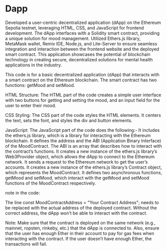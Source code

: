 # Dapp

Developed a user-centric decentralized application (dApp) on the Ethereum Sepolia testnet, leveraging HTML, CSS, and JavaScript for frontend development. The dApp interfaces with a Solidity smart contract, providing a unique solution for mood management. Utilized Ethers.js library, MetaMask wallet, Remix IDE, Node.js, and Lite-Server to ensure seamless integration and interaction between the frontend website and the deployed smart contract. This application showcases the potential of blockchain technology in creating secure, decentralized solutions for mental health applications in the industry.

This code is for a basic decentralized application (dApp) that interacts with a smart contract on the Ethereum blockchain. The smart contract has two functions: getMood and setMood.


HTML Structure: The HTML part of the code creates a simple user interface with two buttons for getting and setting the mood, and an input field for the user to enter their mood.


CSS Styling: The CSS part of the code styles the HTML elements. It centers the text, sets the font, and styles the div and button elements.


JavaScript: The JavaScript part of the code does the following:-
It includes the ethers.js library, which is a library for interacting with the Ethereum blockchain.
It defines the address and the ABI (Application Binary Interface) of the MoodContract. The ABI is an array that describes how to interact with the contract’s functions.
It creates a new instance of the ethers.js library’s Web3Provider object, which allows the dApp to connect to the Ethereum network.
It sends a request to the Ethereum network to get the user’s accounts.
It creates a new instance of the ethers.js library’s Contract object, which represents the MoodContract.
It defines two asynchronous functions, getMood and setMood, which interact with the getMood and setMood functions of the MoodContract respectively.



note in the code:

The line const MoodContractAddress = "Your Contract Address"; needs to be replaced with the actual address of the deployed contract. Without the correct address, the dApp won’t be able to interact with the contract.

Note: Make sure that the contract is deployed on the same network (e.g., mainnet, ropsten, rinkeby, etc.) that the dApp is connected to. Also, ensure that the user has enough Ether in their account to pay for gas fees when interacting with the contract. If the user doesn’t have enough Ether, the transactions will fail.
